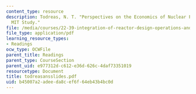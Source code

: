 ```yaml
---
content_type: resource
description: Todreas, N. T. "Perspectives on the Economics of Nuclear Power from the
  MIT Study."
file: /media/courses/22-39-integration-of-reactor-design-operations-and-safety-fall-2006/b45007a2adeeda8cef6f64eb43b4bc0d_todreasansslides.pdf
file_type: application/pdf
learning_resource_types:
- Readings
ocw_type: OCWFile
parent_title: Readings
parent_type: CourseSection
parent_uid: e977312d-c612-e36d-626c-4daf73351019
resourcetype: Document
title: todreasansslides.pdf
uid: b45007a2-adee-da8c-ef6f-64eb43b4bc0d
---
```

